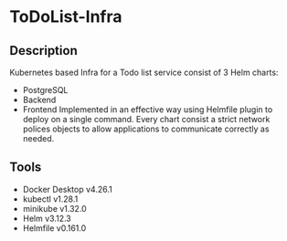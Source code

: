 # ToDoList-Infra
## Description
Kubernetes based Infra for a Todo list service consist of 3 Helm charts:
- PostgreSQL
- Backend
- Frontend
Implemented in an effective way using Helmfile plugin to deploy on a single command.
Every chart consist a strict network polices objects to allow applications to communicate correctly as needed.

## Tools
- Docker Desktop v4.26.1
- kubectl v1.28.1
- minikube v1.32.0
- Helm v3.12.3
- Helmfile v0.161.0